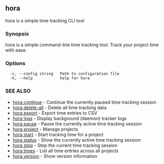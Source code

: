 ## hora

hora is a simple time tracking CLI tool

### Synopsis

hora is a simple command-line time tracking tool. Track your project time with ease.

### Options

```
  -c, --config string   Path to configuration file
  -h, --help            help for hora
```

### SEE ALSO

* [hora continue](hora_continue.md)	 - Continue the currently paused time tracking session
* [hora delete-all](hora_delete-all.md)	 - Delete all time tracking data
* [hora export](hora_export.md)	 - Export time entries to CSV
* [hora logs](hora_logs.md)	 - Display background (daemon) tracker logs
* [hora pause](hora_pause.md)	 - Pause the currently active time tracking session
* [hora project](hora_project.md)	 - Manage projects
* [hora start](hora_start.md)	 - Start tracking time for a project
* [hora status](hora_status.md)	 - Show the currently active time tracking session
* [hora stop](hora_stop.md)	 - Stop the current time tracking session
* [hora times](hora_times.md)	 - List all time entries across all projects
* [hora version](hora_version.md)	 - Show version information

